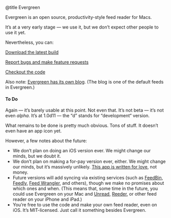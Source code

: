 @title Evergreen

Evergreen is an open source, productivity-style feed reader for Macs.

It’s at a very early stage — we use it, but we don’t expect other people to use it yet.

Nevertheless, you can:

<a href="http://ranchero.com/downloads/Evergreen1.0d11.zip">Download the latest build</a>

<a href="https://github.com/brentsimmons/Evergreen/issues">Report bugs and make feature requests</a>

<a href="https://github.com/brentsimmons/Evergreen">Checkout the code</a>

Also note: [Evergreen has its own blog](https://ranchero.com/evergreen/blog/). (The blog is one of the default feeds in Evergreen.)

#### To Do

Again — it’s barely usable at this point. Not even that. It’s not beta — it’s not even *alpha*. It’s at 1.0d11 — the “d” stands for “development“ version.

What remains to be done is pretty much obvious. Tons of stuff. It doesn’t even have an app icon yet.

However, a few notes about the future:

* We don’t plan on doing an iOS version ever. We might change our minds, but we doubt it.
* We don’t plan on making a for-pay version ever, either. We might change our minds, but it’s massively unlikely. [This app is written for love](http://inessential.com/2015/06/30/love), not money.
* Future versions will add syncing via existing services (such as [FeedBin](https://feedbin.com/), [Feedly](https://feedly.com/), [Feed Wrangler](https://feedwrangler.net/), and others), though we make no promises about which ones and when. (This means that, some time in the future, you could use Evergreen on your Mac and [Unread](http://supertop.co/unread/), [Reeder](http://reederapp.com/ios/), or other feed reader on your iPhone and iPad.)
* You’re free to use the code and make your own feed reader, even on iOS. It’s MIT-licensed. Just call it something besides Evergreen.
